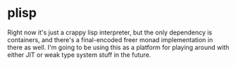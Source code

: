 # plisp

Right now it's just a crappy lisp interpreter, but the only dependency is containers, and there's a final-encoded freer monad implementation in there as well. I'm going to be using this as a platform for playing around with either JIT or weak type system stuff in the future.
